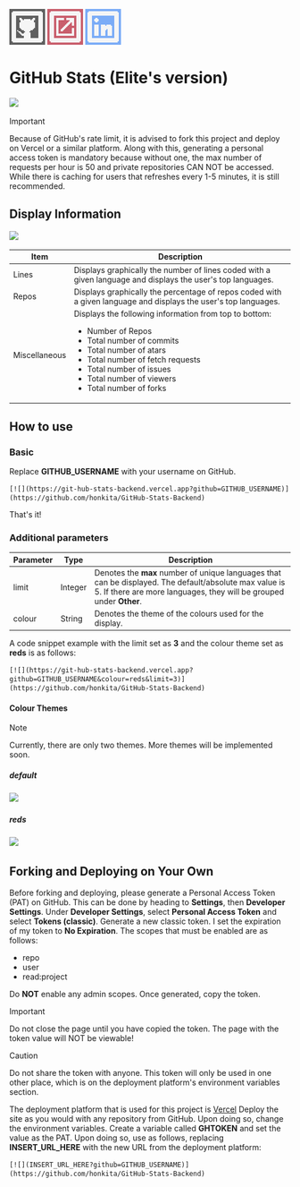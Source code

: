 [![](https://raw.githubusercontent.com/honkita/MD-Links/main/Pixel_GitHub.svg)](https://github.com/honkita) [![](https://raw.githubusercontent.com/honkita/MD-Links/main/Pixel_Link.svg)](https://elitelu.com) [![](https://raw.githubusercontent.com/honkita/MD-Links/main/Pixel_LinkedIn.svg)](https://www.linkedin.com/in/elitelu/)

# GitHub Stats (Elite's version)

![](https://raw.githubusercontent.com/honkita/PixelButtons/main/Pixel_Maintained.svg)

> [!IMPORTANT]
> Because of GitHub's rate limit, it is advised to fork this project and deploy on Vercel or a similar platform. Along with this, generating a personal access token is mandatory because without one, the max number of requests per hour is 50 and private repositories CAN NOT be accessed. While there is caching for users that refreshes every 1-5 minutes, it is still recommended.

## Display Information

[![](https://git-hub-stats-backend.vercel.app?github=honkita&colour=default)](https://github.com/honkita/GitHub-Stats-Backend)

| Item          | Description                                                                                                                                                                                                                                                                                |
| ------------- | ------------------------------------------------------------------------------------------------------------------------------------------------------------------------------------------------------------------------------------------------------------------------------------------ |
| Lines         | Displays graphically the number of lines coded with a given language and displays the user's top languages.                                                                                                                                                                                |
| Repos         | Displays graphically the percentage of repos coded with a given language and displays the user's top languages.                                                                                                                                                                            |
| Miscellaneous | Displays the following information from top to bottom: <ul><li>Number of Repos</li><li>Total number of commits</li><li>Total number of atars</li><li>Total number of fetch requests</li><li>Total number of issues</li><li>Total number of viewers</li><li>Total number of forks</li></ul> |

## How to use

### Basic

Replace **GITHUB_USERNAME** with your username on GitHub.

```
[![](https://git-hub-stats-backend.vercel.app?github=GITHUB_USERNAME)](https://github.com/honkita/GitHub-Stats-Backend)
```

That's it!

### Additional parameters

| Parameter | Type    | Description                                                                                                                                                                   |
| --------- | ------- | ----------------------------------------------------------------------------------------------------------------------------------------------------------------------------- |
| limit     | Integer | Denotes the **max** number of unique languages that can be displayed. The default/absolute max value is 5. If there are more languages, they will be grouped under **Other**. |
| colour    | String  | Denotes the theme of the colours used for the display.                                                                                                                        |

A code snippet example with the limit set as **3** and the colour theme set as **reds** is as follows:

```
[![](https://git-hub-stats-backend.vercel.app?github=GITHUB_USERNAME&colour=reds&limit=3)](https://github.com/honkita/GitHub-Stats-Backend)
```

#### Colour Themes

> [!Note]
> Currently, there are only two themes. More themes will be implemented soon.

##### default

[![](https://git-hub-stats-backend.vercel.app?github=honkita&colour=default)](https://github.com/honkita/GitHub-Stats-Backend)

##### reds

[![](https://git-hub-stats-backend.vercel.app?github=honkita&colour=reds)](https://github.com/honkita/GitHub-Stats-Backend)

## Forking and Deploying on Your Own

Before forking and deploying, please generate a Personal Access Token (PAT) on GitHub. This can be done by heading to **Settings**, then **Developer Settings**. Under **Developer Settings**, select **Personal Access Token** and select **Tokens (classic)**. Generate a new classic token. I set the expiration of my token to **No Expiration**. The scopes that must be enabled are as follows:

- repo
- user
- read:project

Do **NOT** enable any admin scopes. Once generated, copy the token.

> [!IMPORTANT]
> Do not close the page until you have copied the token. The page with the token value will NOT be viewable!

> [!CAUTION]
> Do not share the token with anyone. This token will only be used in one other place, which is on the deployment platform's environment variables section.

The deployment platform that is used for this project is [Vercel](https://vercel.com) Deploy the site as you would with any repository from GitHub. Upon doing so, change the environment variables. Create a variable called **GHTOKEN** and set the value as the PAT. Upon doing so, use as follows, replacing **INSERT_URL_HERE** with the new URL from the deployment platform:

```
[![](INSERT_URL_HERE?github=GITHUB_USERNAME)](https://github.com/honkita/GitHub-Stats-Backend)
```
